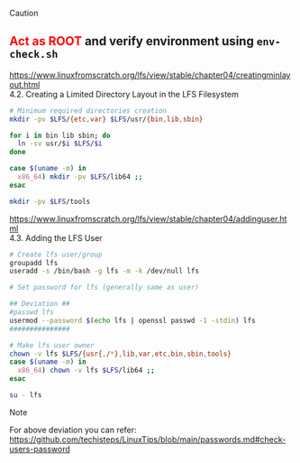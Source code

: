 > [!CAUTION]  
<font color="#FF0000"><b> Act as ROOT </b></font> and verify environment using ```env-check.sh```
---

https://www.linuxfromscratch.org/lfs/view/stable/chapter04/creatingminlayout.html  
4.2. Creating a Limited Directory Layout in the LFS Filesystem  

```bash
# Minimum required directories creation
mkdir -pv $LFS/{etc,var} $LFS/usr/{bin,lib,sbin}

for i in bin lib sbin; do
  ln -sv usr/$i $LFS/$i
done

case $(uname -m) in
  x86_64) mkdir -pv $LFS/lib64 ;;
esac

mkdir -pv $LFS/tools

```



https://www.linuxfromscratch.org/lfs/view/stable/chapter04/addinguser.html  
4.3. Adding the LFS User  

```bash
# Create lfs user/group
groupadd lfs
useradd -s /bin/bash -g lfs -m -k /dev/null lfs

# Set password for lfs (generally same as user)

## Deviation ##
#passwd lfs
usermod --password $(echo lfs | openssl passwd -1 -stdin) lfs
###############

# Make lfs user owner
chown -v lfs $LFS/{usr{,/*},lib,var,etc,bin,sbin,tools}
case $(uname -m) in
  x86_64) chown -v lfs $LFS/lib64 ;;
esac

su - lfs

```
> [!NOTE]  
For above deviation you can refer: https://github.com/techisteps/LinuxTips/blob/main/passwords.md#check-users-password  